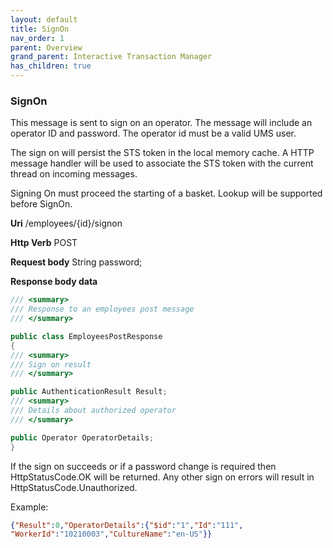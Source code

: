 ```yaml
---
layout: default
title: SignOn  
nav_order: 1
parent: Overview
grand_parent: Interactive Transaction Manager
has_children: true
---
```

### SignOn


This message is sent to sign on an operator. The message will include an
operator ID and password. The operator id must be a valid UMS user.

The sign on will persist the STS token in the local memory cache. A HTTP
message handler will be used to associate the STS token with the current
thread on incoming messages.

Signing On must proceed the starting of a basket. Lookup will be
supported before SignOn.

**Uri** /employees/{id}/signon

**Http Verb** POST

**Request body** String password;

**Response body data**
```csharp
/// <summary>
/// Response to an employees post message
/// </summary>

public class EmployeesPostResponse
{
/// <summary>
/// Sign on result
/// </summary>

public AuthenticationResult Result;
/// <summary>
/// Details about authorized operator
/// </summary>

public Operator OperatorDetails;
}
```
If the sign on succeeds or if a password change is required then
HttpStatusCode.OK will be returned. Any other sign on errors will result
in HttpStatusCode.Unauthorized.

Example:
```json
{"Result":0,"OperatorDetails":{"$id":"1","Id":"111",
"WorkerId":"10210003","CultureName":"en-US"}}
```